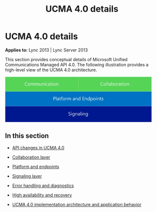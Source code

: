 ﻿---
title: UCMA 4.0 details
TOCTitle: UCMA 4.0 details
ms:assetid: 48ac9f90-00f5-428b-8599-3f6bf8e83edc
ms:mtpsurl: https://msdn.microsoft.com/en-us/library/Dn465974(v=office.15)
ms:contentKeyID: 57102673
ms.date: 07/25/2014
mtps_version: v=office.15
---

# UCMA 4.0 details


**Applies to:** Lync 2013 | Lync Server 2013

This section provides conceptual details of Microsoft Unified Communications Managed API 4.0. The following illustration provides a high-level view of the UCMA 4.0 architecture.

![Major components of UCMA 4.0](images/Dn465945.UCMA-Blocks(Office.15).jpg "Major components of UCMA 4.0")

## In this section

  - [API changes in UCMA 4.0](api-changes-in-ucma-4-0.md)

  - [Collaboration layer](collaboration-layer.md)

  - [Platform and endpoints](platform-and-endpoints.md)

  - [Signaling layer](signaling-layer.md)

  - [Error handling and diagnostics](error-handling-and-diagnostics.md)

  - [High availability and recovery](high-availability-and-recovery.md)

  - [UCMA 4.0 implementation architecture and application behavior](ucma-4-0-implementation-architecture-and-application-behavior.md)

